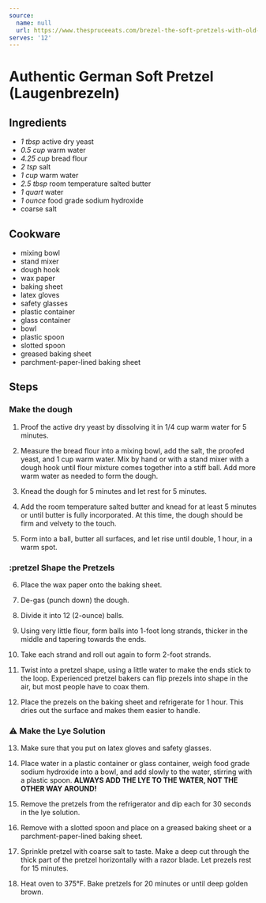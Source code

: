 ```yaml
---
source:
  name: null
  url: https://www.thespruceeats.com/brezel-the-soft-pretzels-with-old-world-taste-1446685
serves: '12'
---
```


# Authentic German Soft Pretzel (Laugenbrezeln)

## Ingredients
- *1 tbsp* active dry yeast
- *0.5 cup* warm water
- *4.25 cup* bread flour
- *2 tsp* salt
- *1 cup* warm water
- *2.5 tbsp* room temperature salted butter
- *1 quart* water
- *1 ounce* food grade sodium hydroxide
- coarse salt

## Cookware
- mixing bowl
- stand mixer
- dough hook
- wax paper
- baking sheet
- latex gloves
- safety glasses
- plastic container
- glass container
- bowl
- plastic spoon
- slotted spoon
- greased baking sheet
- parchment-paper-lined baking sheet

## Steps
### Make the dough
1. Proof the active dry yeast by dissolving it in 1/4 cup warm water for 5
minutes.

2. Measure the bread flour into a mixing bowl, add the salt, the proofed yeast,
and 1 cup warm water. Mix by hand or with a stand mixer with a dough hook until
flour mixture comes together into a stiff ball. Add more warm water as needed to
form the dough.

3. Knead the dough for 5 minutes and let rest for 5 minutes.

4. Add the room temperature salted butter and knead for at least 5 minutes or
until butter is fully incorporated. At this time, the dough should be firm and
velvety to the touch.

5. Form into a ball, butter all surfaces, and let rise until double, 1 hour, in
a warm spot.

### :pretzel Shape the Pretzels
6. Place the wax paper onto the baking sheet.

7. De-gas (punch down) the dough.

8. Divide it into 12 (2-ounce) balls.

9. Using very little flour, form balls into 1-foot long strands, thicker in the
middle and tapering towards the ends.

10. Take each strand and roll out again to form 2-foot strands.

11. Twist into a pretzel shape, using a little water to make the ends stick to
the loop. Experienced pretzel bakers can flip prezels into shape in the air, but
most people have to coax them.

12. Place the prezels on the baking sheet and refrigerate for 1 hour. This dries
out the surface and makes them easier to handle.

### :warning: Make the Lye Solution
13. Make sure that you put on latex gloves and safety glasses.

14. Place water in a plastic container or glass container, weigh food grade
sodium hydroxide into a bowl, and add slowly to the water, stirring with a
plastic spoon. **ALWAYS ADD THE LYE TO THE WATER, NOT THE OTHER WAY AROUND!**

15. Remove the pretzels from the refrigerator and dip each for 30 seconds in the
lye solution.

16. Remove with a slotted spoon and place on a greased baking sheet or a
parchment-paper-lined baking sheet.

17. Sprinkle pretzel with coarse salt to taste. Make a deep cut through the
thick part of the pretzel horizontally with a razor blade. Let prezels rest for
15 minutes.

18. Heat oven to 375°F. Bake pretzels for 20 minutes or until deep golden brown.

